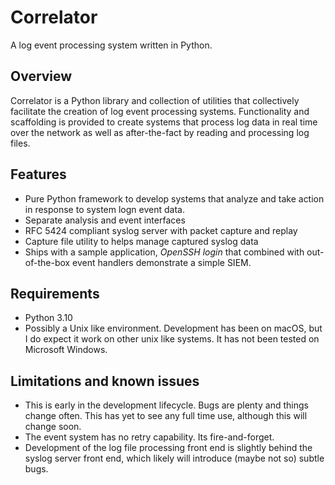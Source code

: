 # Correlator

A log event processing system written in Python.

## Overview

Correlator is a Python library and collection of utilities that collectively facilitate the creation of log event
processing systems. Functionality and scaffolding is provided to create systems that process log data in real time
over the network as well as after-the-fact by reading and processing log files. 

## Features

- Pure Python framework to develop systems that analyze and take action in response to system logn event data.
- Separate analysis and event interfaces
- RFC 5424 compliant syslog server with packet capture and replay
- Capture file utility to helps manage captured syslog data
- Ships with a sample application, *OpenSSH login* that combined with out-of-the-box event handlers demonstrate a 
simple SIEM.

## Requirements

- Python 3.10
- Possibly a Unix like environment. Development has been on macOS, but I do expect it work on other unix like systems.
It has not been tested on Microsoft Windows.

## Limitations and known issues

- This is early in the development lifecycle. Bugs are plenty and things change often. This has yet to see any full time
use, although this will change soon.
- The event system has no retry capability. Its fire-and-forget.
- Development of the log file processing front end is slightly behind the syslog server front end, which likely will
introduce (maybe not so) subtle bugs.



